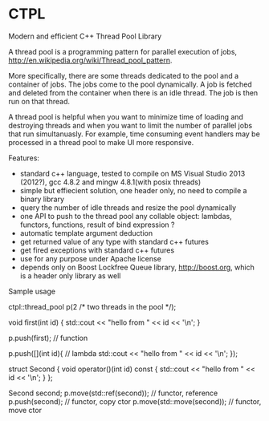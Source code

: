 CTPL
====

Modern and efficient C++ Thread Pool Library


A thread pool is a programming pattern for parallel execution of jobs, http://en.wikipedia.org/wiki/Thread_pool_pattern.

More specifically, there are some threads dedicated to the pool and a container of jobs. The jobs come to the pool dynamically. A job is fetched and deleted from the container when there is an idle thread. The job is then run on that thread.

A thread pool is helpful when you want to minimize time of loading and destroying threads and when you want to limit the number of parallel jobs that run simultanuasly. For example, time consuming event handlers may be processed in a thread pool to make UI more responsive.

Features:
- standard c++ language, tested to compile on MS Visual Studio 2013 (2012?), gcc 4.8.2 and mingw 4.8.1(with posix threads)
- simple but effiecient solution, one header only, no need to compile a binary library
- query the number of idle threads and resize the pool dynamically
- one API to push to the thread pool any collable object: lambdas, functors, functions, result of bind expression ?
- automatic template argument deduction
- get returned value of any type with standard c++ futures
- get fired exceptions with standard c++ futures
- use for any purpose under Apache license
- depends only on Boost Lockfree Queue library, http://boost.org, which is a header only library as well


Sample usage

<syntaxhighlight lang="cpp">
ctpl::thread_pool p(2 /* two threads in the pool */);

void first(int id) {
    std::cout << "hello from " << id << '\n';
}

p.push(first);  // function

p.push([](int id){  // lambda
  std::cout << "hello from " << id << '\n';
});

struct Second {
    void operator()(int id) const {
        std::cout << "hello from " << id << '\n';
    }
};

Second second;
p.move(std::ref(second));  // functor, reference
p.push(second);  // functor, copy ctor
p.move(std::move(second));  // functor, move ctor
</syntaxhighlight>

